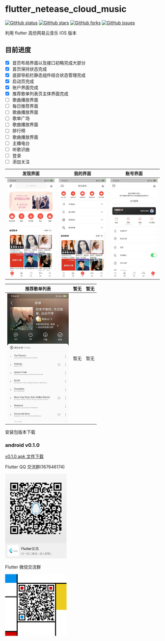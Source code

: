 # flutter_netease_cloud_music

[![GitHub status](https://img.shields.io/badge/status-10%25-brightgreen.svg)](https://github.com/UvDream/flutter_netease_cloud_music)
[![GitHub stars](https://img.shields.io/github/stars/UvDream/flutter_netease_cloud_music.svg)](https://github.com/UvDream/flutter_netease_cloud_music/stargazers)
[![GitHub forks](https://img.shields.io/github/forks/UvDream/flutter_netease_cloud_music.svg)](https://github.com/UvDream/flutter_netease_cloud_music/network)
[![GitHub issues](https://img.shields.io/github/issues/UvDream/flutter_netease_cloud_music.svg)](https://github.com/UvDream/flutter_netease_cloud_music/issues)

利用 flutter 高仿网易云音乐 IOS 版本

## 目前进度

- [x] 首页布局界面以及接口初略完成大部分
- [x] 首页保持状态完成
- [x] 底部导航栏静态组件结合状态管理完成
- [x] 启动页完成
- [x] 账户界面完成
- [x] 推荐歌单列表页主体界面完成
- [ ] 歌曲播放界面
- [ ] 每日推荐界面
- [ ] 歌曲播放界面
- [ ] 歌单广场
- [ ] 歌曲播放界面
- [ ] 排行榜
- [ ] 歌曲播放界面
- [ ] 主播电台
- [ ] 听歌识曲
- [ ] 登录
- [ ] 添加关注

|                      发现界面                      |                     我的界面                     |                      账号界面                       |
| :------------------------------------------------: | :----------------------------------------------: | :-------------------------------------------------: |
| <img src="./docs/images/Find.PNG" width="200px" /> | <img src="./docs/images/my.PNG" width="200px" /> | <img src="./docs/images/count.PNG" width="200px" /> |

|                      推荐歌单列表                      | 暂无 | 暂无 |
| :----------------------------------------------------: | :--: | :--: |
| <img src="./docs/images/songList.jpg" width="200px" /> | 暂无 | 暂无 |

安装包版本下载

### android v0.1.0

[v0.1.0 apk 文件下载](https://github.com/UvDream/flutter_netease_cloud_music/releases/download/v0.1.0/app-release.apk "v0.1.0")

Flutter QQ 交流群(167646174)

<img src="https://github.com/UvDream/flutter_netease_cloud_music/blob/master/docs/images/qq.jpg?raw=true" width="200px"  />

Flutter 微信交流群

<img src="https://github.com/UvDream/flutter_netease_cloud_music/blob/master/docs/images/wechat.png?raw=true" width="200px"  />
